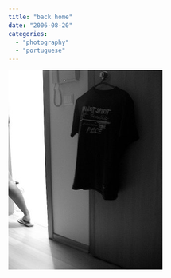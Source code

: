 ```yaml
---
title: "back home"
date: "2006-08-20"
categories: 
  - "photography"
  - "portuguese"
---
```


[![](images/backhome.jpg)](http://photos1.blogger.com/blogger/7083/408/1600/backhome.jpg)
